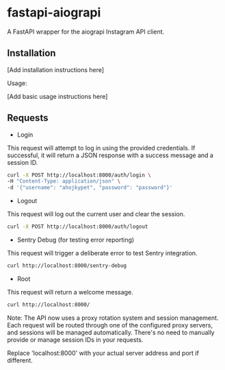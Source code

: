 # fastapi-aiograpi

A FastAPI wrapper for the aiograpi Instagram API client.

## Installation

[Add installation instructions here]

Usage:

[Add basic usage instructions here]

## Requests

* Login

This request will attempt to log in using the provided credentials. If successful, it will return a JSON response with a success message and a session ID.

```sh
curl -X POST http://localhost:8000/auth/login \
-H "Content-Type: application/json" \
-d '{"username": "ahojkypet", "password": "password"}'
```

* Logout

This request will log out the current user and clear the session.

```sh
curl -X POST http://localhost:8000/auth/logout
```

* Sentry Debug (for testing error reporting)

This request will trigger a deliberate error to test Sentry integration.

```sh
curl http://localhost:8000/sentry-debug
```

* Root

This request will return a welcome message.

```sh
curl http://localhost:8000/
```

Note: The API now uses a proxy rotation system and session management. Each request will be routed through one of the configured proxy servers, and sessions will be managed automatically. There's no need to manually provide or manage session IDs in your requests.

Replace 'localhost:8000' with your actual server address and port if different.
